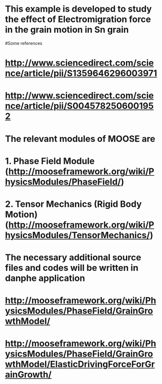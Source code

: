 # This example is developed to study the effect of Electromigration force in the grain motion in Sn grain
#Some references
# http://www.sciencedirect.com/science/article/pii/S1359646296003971
# http://www.sciencedirect.com/science/article/pii/S0045782506001952
# The relevant modules of MOOSE are
# 1. Phase Field Module (http://mooseframework.org/wiki/PhysicsModules/PhaseField/)
# 2. Tensor Mechanics (Rigid Body Motion) (http://mooseframework.org/wiki/PhysicsModules/TensorMechanics/)
# The necessary additional source files and codes will be written in danphe application
# http://mooseframework.org/wiki/PhysicsModules/PhaseField/GrainGrowthModel/
# http://mooseframework.org/wiki/PhysicsModules/PhaseField/GrainGrowthModel/ElasticDrivingForceForGrainGrowth/
